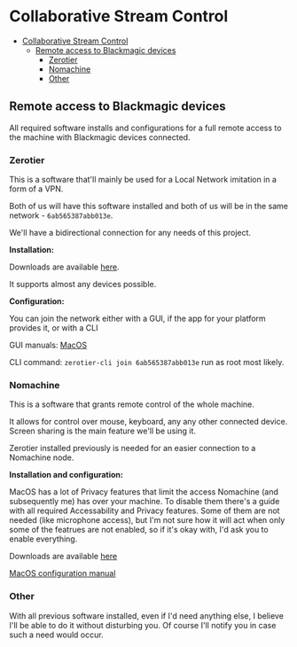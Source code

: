 # Collaborative Stream Control

- [Collaborative Stream Control](#collaborative-stream-control)
  - [Remote access to Blackmagic devices](#remote-access-to-blackmagic-devices)
    - [Zerotier](#zerotier)
    - [Nomachine](#nomachine)
    - [Other](#other)

## Remote access to Blackmagic devices

All required software installs and configurations for a full remote access to the machine with Blackmagic
devices connected.

### Zerotier

This is a software that'll mainly be used for a Local Network imitation in a form of a VPN.

Both of us will have this software installed and both of us will be in the same network - `6ab565387abb013e`.

We'll have a bidirectional connection for any needs of this project.

**Installation:**

Downloads are available [here](https://www.zerotier.com/download/). 

It supports almost any devices possible.

**Configuration:**

You can join the network either with a GUI, if the app for your platform provides it,
or with a CLI

GUI manuals: [MacOS](https://docs.zerotier.com/start#join-your-first-zerotier-network)

CLI command: `zerotier-cli join 6ab565387abb013e` run as root most likely.

### Nomachine

This is a software that grants remote control of the whole machine.

It allows for control over mouse, keyboard, any any other connected device. Screen sharing is the main feature we'll be using it.

Zerotier installed previously is needed for an easier connection to a Nomachine node.

**Installation and configuration:**

MacOS has a lot of Privacy features that limit the access Nomachine (and subsequently me) has over your machine.
To disable them there's a guide with all required Accessability and Privacy features. Some of them are not needed (like microphone access),
but I'm not sure how it will act when only some of the featrues are not enabled, so if it's okay with, I'd ask you to enable everything.

Downloads are available [here](https://downloads.nomachine.com/)

[MacOS configuration manual](https://kb.nomachine.com/AR11Q01061)

### Other

With all previous software installed, even if I'd need anything else, I believe I'll be able to do it without disturbing you.
Of course I'll notify you in case such a need would occur.
